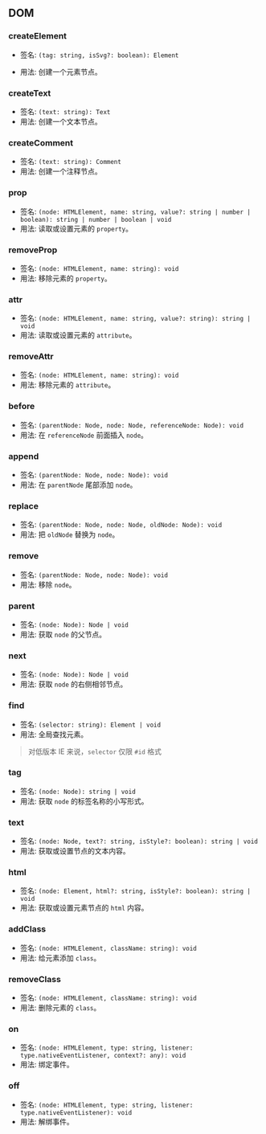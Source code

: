 
## DOM

### createElement

* 签名: `(tag: string, isSvg?: boolean): Element`

* 用法: 创建一个元素节点。

### createText

* 签名: `(text: string): Text`
* 用法: 创建一个文本节点。

### createComment

* 签名: `(text: string): Comment`
* 用法: 创建一个注释节点。

### prop

* 签名: `(node: HTMLElement, name: string, value?: string | number | boolean): string | number | boolean | void`
* 用法: 读取或设置元素的 `property`。

### removeProp

* 签名: `(node: HTMLElement, name: string): void`
* 用法: 移除元素的 `property`。

### attr

* 签名: `(node: HTMLElement, name: string, value?: string): string | void`
* 用法: 读取或设置元素的 `attribute`。

### removeAttr

* 签名: `(node: HTMLElement, name: string): void`
* 用法: 移除元素的 `attribute`。

### before

* 签名: `(parentNode: Node, node: Node, referenceNode: Node): void`
* 用法: 在 `referenceNode` 前面插入 `node`。

### append

* 签名: `(parentNode: Node, node: Node): void`
* 用法: 在 `parentNode` 尾部添加 `node`。

### replace

* 签名: `(parentNode: Node, node: Node, oldNode: Node): void`
* 用法: 把 `oldNode` 替换为 `node`。

### remove

* 签名: `(parentNode: Node, node: Node): void`
* 用法: 移除 `node`。

### parent

* 签名: `(node: Node): Node | void`
* 用法: 获取 `node` 的父节点。

### next

* 签名: `(node: Node): Node | void`
* 用法: 获取 `node` 的右侧相邻节点。

### find

* 签名: `(selector: string): Element | void`
* 用法: 全局查找元素。

> 对低版本 IE 来说，`selector` 仅限 `#id` 格式

### tag

* 签名: `(node: Node): string | void`
* 用法: 获取 `node` 的标签名称的小写形式。

### text

* 签名: `(node: Node, text?: string, isStyle?: boolean): string | void`
* 用法: 获取或设置节点的文本内容。

### html

* 签名: `(node: Element, html?: string, isStyle?: boolean): string | void`
* 用法: 获取或设置元素节点的 `html` 内容。

### addClass

* 签名: `(node: HTMLElement, className: string): void`
* 用法: 给元素添加 `class`。

### removeClass

* 签名: `(node: HTMLElement, className: string): void`
* 用法: 删除元素的 `class`。

### on

* 签名: `(node: HTMLElement, type: string, listener: type.nativeEventListener, context?: any): void`
* 用法: 绑定事件。

### off

* 签名: `(node: HTMLElement, type: string, listener: type.nativeEventListener): void`
* 用法: 解绑事件。
